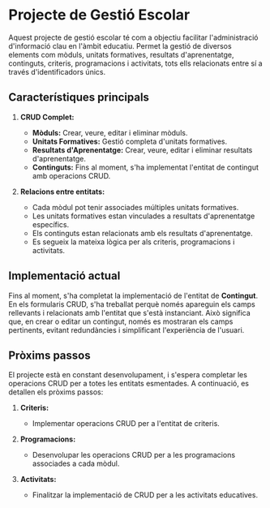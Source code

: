 # Projecte de Gestió Escolar

Aquest projecte de gestió escolar té com a objectiu facilitar l'administració d'informació clau en l'àmbit educatiu. Permet la gestió de diversos elements com mòduls, unitats formatives, resultats d'aprenentatge, continguts, criteris, programacions i activitats, tots ells relacionats entre sí a través d'identificadors únics.

## Característiques principals

1. **CRUD Complet:**
   - **Mòduls:** Crear, veure, editar i eliminar mòduls.
   - **Unitats Formatives:** Gestió completa d'unitats formatives.
   - **Resultats d'Aprenentatge:** Crear, veure, editar i eliminar resultats d'aprenentatge.
   - **Continguts:** Fins al moment, s'ha implementat l'entitat de contingut amb operacions CRUD.

2. **Relacions entre entitats:**
   - Cada mòdul pot tenir associades múltiples unitats formatives.
   - Les unitats formatives estan vinculades a resultats d'aprenentatge específics.
   - Els continguts estan relacionats amb els resultats d'aprenentatge.
   - Es segueix la mateixa lògica per als criteris, programacions i activitats.

## Implementació actual

Fins al moment, s'ha completat la implementació de l'entitat de **Contingut**. En els formularis CRUD, s'ha treballat perquè només apareguin els camps rellevants i relacionats amb l'entitat que s'està instanciant. Això significa que, en crear o editar un contingut, només es mostraran els camps pertinents, evitant redundàncies i simplificant l'experiència de l'usuari.

## Pròxims passos

El projecte està en constant desenvolupament, i s'espera completar les operacions CRUD per a totes les entitats esmentades. A continuació, es detallen els pròxims passos:

1. **Criteris:**
   - Implementar operacions CRUD per a l'entitat de criteris.

2. **Programacions:**
   - Desenvolupar les operacions CRUD per a les programacions associades a cada mòdul.

3. **Activitats:**
   - Finalitzar la implementació de CRUD per a les activitats educatives.
